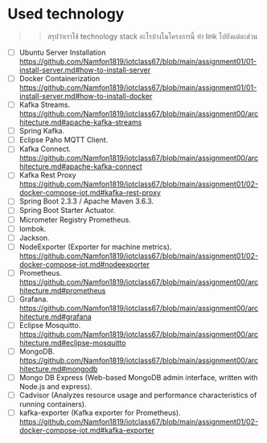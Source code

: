 # Used technology
>> สรุปว่าเราใช้ technology stack อะไรบ้างในโครงการนี้ ทำ link ไปยังแต่ละส่วน


- [ ] Ubuntu Server Installation
            https://github.com/Namfon1819/iotclass67/blob/main/assignment01/01-install-server.md#how-to-install-server
- [ ] Docker Containerization
            https://github.com/Namfon1819/iotclass67/blob/main/assignment01/01-install-server.md#how-to-install-docker
- [ ] Kafka Streams.
            https://github.com/Namfon1819/iotclass67/blob/main/assignment00/architecture.md#apache-kafka-streams
- [ ] Spring Kafka.
- [ ] Eclipse Paho MQTT Client.
- [ ] Kafka Connect.
            https://github.com/Namfon1819/iotclass67/blob/main/assignment00/architecture.md#apache-kafka-connect
- [ ] Kafka Rest Proxy
            https://github.com/Namfon1819/iotclass67/blob/main/assignment01/02-docker-compose-iot.md#kafka-rest-proxy
- [ ] Spring Boot 2.3.3 / Apache Maven 3.6.3.
- [ ] Spring Boot Starter Actuator.
- [ ] Micrometer Registry Prometheus.
- [ ] lombok.
- [ ] Jackson.
- [ ] NodeExporter (Exporter for machine metrics).
            https://github.com/Namfon1819/iotclass67/blob/main/assignment01/02-docker-compose-iot.md#nodeexporter
- [ ] Prometheus.
            https://github.com/Namfon1819/iotclass67/blob/main/assignment00/architecture.md#prometheus
- [ ] Grafana.
            https://github.com/Namfon1819/iotclass67/blob/main/assignment00/architecture.md#grafana
- [ ] Eclipse Mosquitto.
            https://github.com/Namfon1819/iotclass67/blob/main/assignment00/architecture.md#eclipse-mosquitto
- [ ] MongoDB.
            https://github.com/Namfon1819/iotclass67/blob/main/assignment00/architecture.md#mongodb
- [ ] Mongo DB Express (Web-based MongoDB admin interface, written with Node.js and express).
- [ ] Cadvisor (Analyzes resource usage and performance characteristics of running containers).
- [ ] kafka-exporter (Kafka exporter for Prometheus).
             https://github.com/Namfon1819/iotclass67/blob/main/assignment01/02-docker-compose-iot.md#kafka-exporter
